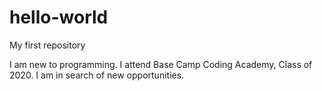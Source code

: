 # hello-world
My first repository

I am new to programming. 
I attend Base Camp Coding Academy, Class of 2020.
I am in search of new opportunities.
